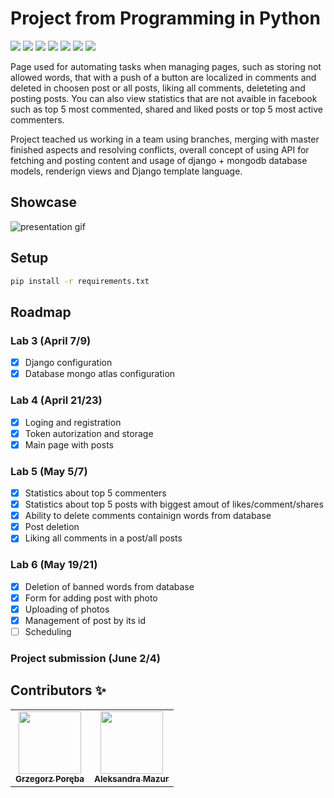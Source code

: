 # Project from Programming in Python

[![](https://img.shields.io/badge/Django-2.2.12-red)](https://www.djangoproject.com)
[![](https://img.shields.io/badge/django_bootstrap4-1.1.1-blue)](https://pypi.org/project/django-bootstrap4/)
[![](https://img.shields.io/badge/django_widget_tweaks-1.4.8-green)](https://pypi.org/project/django-widget-tweaks/)
[![](https://img.shields.io/badge/facebook_sdk-3.1.0-orange)](https://pypi.org/project/facebook-sdk/)
[![](https://img.shields.io/badge/djongo-1.3.1-yellow)](https://pypi.org/project/djongo/)
[![](https://img.shields.io/badge/dnspython-1.16.0-lightgrey)](https://pypi.org/project/dnspython/)
[![](https://img.shields.io/badge/Pillow-7.1.2-brown)](https://pypi.org/project/Pillow/)

Page used for automating tasks when managing pages, such as storing not allowed words, that with a push of a button are localized in comments and deleted in choosen post or all posts, liking all comments, deleteting and posting posts. You can also view statistics that are not avaible in facebook such as top 5 most commented, shared and liked posts or top 5 most active commenters.

Project teached us working in a team using branches, merging with master finished aspects and resolving conflicts, overall concept of using API for fetching and posting content and usage of django + mongodb database models, renderign views and Django template language.

## Showcase

![presentation gif](./presentation.gif)

## Setup

```bash
pip install -r requirements.txt
```

## Roadmap

### Lab 3 (April 7/9)

- [x] Django configuration
- [x] Database mongo atlas configuration

### Lab 4 (April 21/23)

- [x] Loging and registration
- [x] Token autorization and storage
- [x] Main page with posts

### Lab 5 (May 5/7)

- [x] Statistics about top 5 commenters
- [x] Statistics about top 5 posts with biggest amout of likes/comment/shares
- [x] Ability to delete comments containign words from database
- [x] Post deletion
- [x] Liking all comments in a post/all posts

### Lab 6 (May 19/21)

- [x] Deletion of banned words from database
- [x] Form for adding post with photo
- [x] Uploading of photos
- [x] Management of post by its id
- [ ] Scheduling

### Project submission (June 2/4)

## Contributors ✨

<table>
  <tr>
    <td align="center"><a href="https://github.com/Wokstym"><img src="https://avatars2.githubusercontent.com/u/44115112?s=460&u=2fea6d808fb949060aa499dad3e3365608bb5c40&v=4" width="100px;" alt=""/><br /><sub><b>Grzegorz Poręba</b></sub></a><br />
    </td>
    <td align="center"><a href="https://github.com/alexmaz99"><img src="https://avatars2.githubusercontent.com/u/56346754?s=460&u=a0c3bd4ae7860a0694db0110f7b10d80434fecd4&v=4" width="100px;" alt=""/><br /><sub><b>Aleksandra Mazur</b></sub></a><br /></td>
  </tr>
</table>